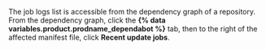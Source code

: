 The job logs list is accessible from the dependency graph of a repository. From the dependency graph, click the **{% data variables.product.prodname_dependabot %}** tab, then to the right of the affected manifest file, click **Recent update jobs**.
